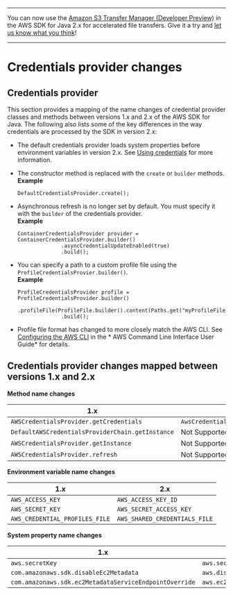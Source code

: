 --------

You can now use the [Amazon S3 Transfer Manager \(Developer Preview\)](https://bit.ly/2WQebiP) in the AWS SDK for Java 2\.x for accelerated file transfers\. Give it a try and [let us know what you think](https://bit.ly/3zT1YYM)\!

--------

# Credentials provider changes<a name="migration-client-credentials"></a>

## Credentials provider<a name="client-credentials"></a>

This section provides a mapping of the name changes of credential provider classes and methods between versions 1\.x and 2\.x of the AWS SDK for Java\. The following also lists some of the key differences in the way credentials are processed by the SDK in version 2\.x:
+ The default credentials provider loads system properties before environment variables in version 2\.x\. See [Using credentials](credentials.md) for more information\.
+ The constructor method is replaced with the `create` or `builder` methods\.  
**Example**  

  ```
  DefaultCredentialsProvider.create();
  ```
+ Asynchronous refresh is no longer set by default\. You must specify it with the `builder` of the credentials provider\.  
**Example**  

  ```
  ContainerCredentialsProvider provider = ContainerCredentialsProvider.builder()
          		.asyncCredentialUpdateEnabled(true)
          		.build();
  ```
+ You can specify a path to a custom profile file using the `ProfileCredentialsProvier.builder()`\.  
**Example**  

  ```
  ProfileCredentialsProvider profile = ProfileCredentialsProvider.builder()
          		.profileFile(ProfileFile.builder().content(Paths.get("myProfileFile.file")).build())
          		.build();
  ```
+ Profile file format has changed to more closely match the AWS CLI\. See [Configuring the AWS CLI](http://docs.aws.amazon.com/cli/latest/userguide/cli-chap-getting-started.html) in the * AWS Command Line Interface User Guide* for details\.

## Credentials provider changes mapped between versions 1\.x and 2\.x<a name="credentials-changes-mapping"></a>


**Method name changes**  

| 1\.x | 2\.x | 
| --- | --- | 
|   `AWSCredentialsProvider.getCredentials`   |   `AwsCredentialsProvider.resolveCredentials`   | 
|   `DefaultAWSCredentialsProviderChain.getInstance`   |  Not Supported  | 
|   `AWSCredentialsProvider.getInstance`   |  Not Supported  | 
|   `AWSCredentialsProvider.refresh`   |  Not Supported  | 


**Environment variable name changes**  

| 1\.x | 2\.x | 
| --- | --- | 
|   `AWS_ACCESS_KEY`   |   `AWS_ACCESS_KEY_ID`   | 
|   `AWS_SECRET_KEY`   |   `AWS_SECRET_ACCESS_KEY`   | 
|   `AWS_CREDENTIAL_PROFILES_FILE`   |   `AWS_SHARED_CREDENTIALS_FILE`   | 


**System property name changes**  

| 1\.x | 2\.x | 
| --- | --- | 
|   `aws.secretKey`   |   `aws.secretAccessKey`   | 
|   `com.amazonaws.sdk.disableEc2Metadata`   |   `aws.disableEc2Metadata`   | 
|   `com.amazonaws.sdk.ec2MetadataServiceEndpointOverride`   |   `aws.ec2MetadataServiceEndpoint`   | 